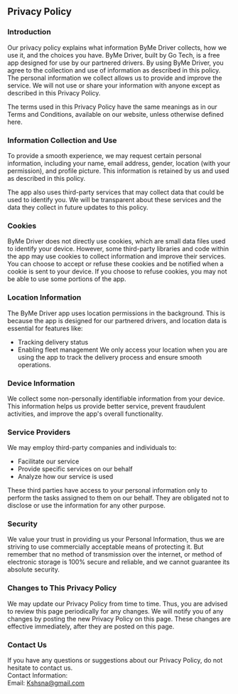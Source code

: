 Privacy Policy  
----------------

### Introduction  
Our privacy policy explains what information ByMe Driver collects, how we use it, and the choices you have. ByMe Driver, built by Go Tech, is a free app designed for use by our partnered drivers. By using ByMe Driver, you agree to the collection and use of information as described in this policy. The personal information we collect allows us to provide and improve the service. We will not use or share your information with anyone except as described in this Privacy Policy.

The terms used in this Privacy Policy have the same meanings as in our Terms and Conditions, available on our website, unless otherwise defined here.



### Information Collection and Use  
To provide a smooth experience, we may request certain personal information, including your name, email address, gender, location (with your permission), and profile picture. This information is retained by us and used as described in this policy.

The app also uses third-party services that may collect data that could be used to identify you. We will be transparent about these services and the data they collect in future updates to this policy.



### Cookies  
ByMe Driver does not directly use cookies, which are small data files used to identify your device. However, some third-party libraries and code within the app may use cookies to collect information and improve their services. You can choose to accept or refuse these cookies and be notified when a cookie is sent to your device. If you choose to refuse cookies, you may not be able to use some portions of the app.



### Location Information  
The ByMe Driver app uses location permissions in the background. This is because the app is designed for our partnered drivers, and location data is essential for features like:

* Tracking delivery status
* Enabling fleet management
We only access your location when you are using the app to track the delivery process and ensure smooth operations.


### Device Information  
We collect some non-personally identifiable information from your device. This information helps us provide better service, prevent fraudulent activities, and improve the app's overall functionality.

### Service Providers  
We may employ third-party companies and individuals to:

* Facilitate our service
* Provide specific services on our behalf
* Analyze how our service is used

These third parties have access to your personal information only to perform the tasks assigned to them on our behalf. They are obligated not to disclose or use the information for any other purpose.


### Security  
We value your trust in providing us your Personal Information, thus we are striving to use commercially acceptable means of protecting it. But remember that no method of transmission over  the internet, or method of electronic storage is 100% secure and reliable, and we cannot guarantee its absolute security.  

### Changes to This Privacy Policy  
We may update our Privacy Policy from time to time. Thus, you are advised to review this page periodically for any changes. We will notify you of any changes by posting the new Privacy Policy on this page. These changes are effective immediately, after they are posted on this page.  

### Contact Us  
If you have any questions or suggestions about our Privacy Policy, do not hesitate to contact us.  
Contact Information:  
Email: Kshsna@gmail.com 
